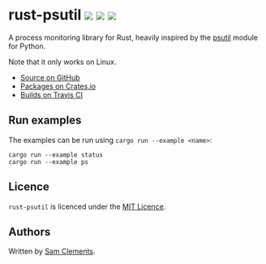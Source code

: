 # rust-psutil [![](https://img.shields.io/github/tag/borntyping/rust-psutil.svg)](https://github.com/borntyping/rust-psutil/tags) [![](https://img.shields.io/travis/borntyping/rust-psutil.svg)](https://travis-ci.org/borntyping/rust-psutil) [![](https://img.shields.io/github/issues/borntyping/rust-psutil.svg)](https://github.com/borntyping/rust-psutil/issues)

A process monitoring library for Rust, heavily inspired by the [psutil] module
for Python.

Note that it only works on Linux.

* [Source on GitHub](https://github.com/borntyping/rust-psutil)
* [Packages on Crates.io](https://crates.io/crates/psutil)
* [Builds on Travis CI](https://travis-ci.org/borntyping/rust-psutil)

Run examples
------------

The examples can be run using `cargo run --example <name>`:

    cargo run --example status
    cargo run --example ps

Licence
-------

`rust-psutil` is licenced under the [MIT Licence].

Authors
-------

Written by [Sam Clements].

[MIT Licence]: http://opensource.org/licenses/MIT
[psutil]: https://github.com/giampaolo/psutil/
[Sam Clements]: sam@borntyping.co.uk

